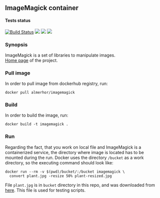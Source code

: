 ## ImageMagick container

#### Tests status

[![Build Status](https://travis-ci.org/pawelpiwosz/docker-imagemagick.svg?branch=master)](https://travis-ci.org/pawelpiwosz/docker-imagemagick)
[![](https://images.microbadger.com/badges/image/almerhor/imagemagick.svg)](https://microbadger.com/images/almerhor/imagemagick "Get your own image badge on microbadger.com")
[![](https://images.microbadger.com/badges/version/almerhor/imagemagick.svg)](https://microbadger.com/images/almerhor/imagemagick "Get your own version badge on microbadger.com")
[![](https://images.microbadger.com/badges/commit/almerhor/imagemagick.svg)](https://microbadger.com/images/almerhor/imagemagick "Get your own commit badge on microbadger.com")

### Synopsis

ImageMagick is a set of libraries to manipulate images.  
[Home page](https://imagemagick.org/) of the project.

### Pull image

In order to pull image from dockerhub registry, run:

```
docker pull almerhor/imagemagick
```

### Build

In order to build the image, run:

```
docker build -t imagemagick .
```

### Run

Regarding the fact, that you work on local file and ImageMagick is
a containerized service, the directory where image is located has to be
mounted during the run. Docker uses the directory `/bucket` as a work
directory, so the executing command should look like:

```
docker run --rm -v $(pwd)/bucket/:/bucket imagemagick \
  convert plant.jpg -resize 50% plant-resized.jpg
```

File `plant.jpg` is in `bucket` directory in this repo, and was downloaded
from [here](https://pixabay.com/photos/plant-succulent-potted-white-space-2004483/).
This file is used for testing scripts.
